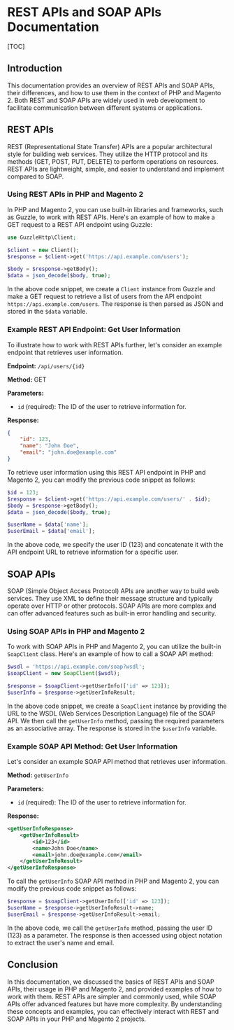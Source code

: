 # REST APIs and SOAP APIs Documentation

[TOC]

## Introduction

This documentation provides an overview of REST APIs and SOAP APIs, their differences, and how to use them in the
context of PHP and Magento 2. Both REST and SOAP APIs are widely used in web development to facilitate communication
between different systems or applications.

## REST APIs

REST (Representational State Transfer) APIs are a popular architectural style for building web services. They utilize
the HTTP protocol and its methods (GET, POST, PUT, DELETE) to perform operations on resources. REST APIs are
lightweight, simple, and easier to understand and implement compared to SOAP.

### Using REST APIs in PHP and Magento 2

In PHP and Magento 2, you can use built-in libraries and frameworks, such as Guzzle, to work with REST APIs. Here's an
example of how to make a GET request to a REST API endpoint using Guzzle:

```php
use GuzzleHttp\Client;

$client = new Client();
$response = $client->get('https://api.example.com/users');

$body = $response->getBody();
$data = json_decode($body, true);
```

In the above code snippet, we create a `Client` instance from Guzzle and make a GET request to retrieve a list of users
from the API endpoint `https://api.example.com/users`. The response is then parsed as JSON and stored in the `$data`
variable.

### Example REST API Endpoint: Get User Information

To illustrate how to work with REST APIs further, let's consider an example endpoint that retrieves user information.

**Endpoint:** `/api/users/{id}`

**Method:** GET

**Parameters:**

- `id` (required): The ID of the user to retrieve information for.

**Response:**

```json
{
    "id": 123,
    "name": "John Doe",
    "email": "john.doe@example.com"
}
```

To retrieve user information using this REST API endpoint in PHP and Magento 2, you can modify the previous code snippet
as follows:

```php
$id = 123;
$response = $client->get('https://api.example.com/users/' . $id);
$body = $response->getBody();
$data = json_decode($body, true);

$userName = $data['name'];
$userEmail = $data['email'];
```

In the above code, we specify the user ID (123) and concatenate it with the API endpoint URL to retrieve information for
a specific user.

## SOAP APIs

SOAP (Simple Object Access Protocol) APIs are another way to build web services. They use XML to define their message
structure and typically operate over HTTP or other protocols. SOAP APIs are more complex and can offer advanced features
such as built-in error handling and security.

### Using SOAP APIs in PHP and Magento 2

To work with SOAP APIs in PHP and Magento 2, you can utilize the built-in `SoapClient` class. Here's an example of how
to call a SOAP API method:

```php
$wsdl = 'https://api.example.com/soap?wsdl';
$soapClient = new SoapClient($wsdl);

$response = $soapClient->getUserInfo(['id' => 123]);
$userInfo = $response->getUserInfoResult;
```

In the above code snippet, we create a `SoapClient` instance by providing the URL to the WSDL (Web Services Description
Language) file of the SOAP API. We then call the `getUserInfo` method, passing the required parameters as an associative
array. The response is stored in the `$userInfo` variable.

### Example SOAP API Method: Get User Information

Let's consider an example SOAP API method that retrieves user information.

**Method:** `getUserInfo`

**Parameters:**

- `id` (required): The ID of the user to retrieve information for.

**Response:**

```xml
<getUserInfoResponse>
    <getUserInfoResult>
        <id>123</id>
        <name>John Doe</name>
        <email>john.doe@example.com</email>
    </getUserInfoResult>
</getUserInfoResponse>
```

To call the `getUserInfo` SOAP API method in PHP and Magento 2, you can modify the previous code snippet as follows:

```php
$response = $soapClient->getUserInfo(['id' => 123]);
$userName = $response->getUserInfoResult->name;
$userEmail = $response->getUserInfoResult->email;
```

In the above code, we call the `getUserInfo` method, passing the user ID (123) as a parameter. The response is then
accessed using object notation to extract the user's name and email.

## Conclusion

In this documentation, we discussed the basics of REST APIs and SOAP APIs, their usage in PHP and Magento 2, and
provided examples of how to work with them. REST APIs are simpler and commonly used, while SOAP APIs offer advanced
features but have more complexity. By understanding these concepts and examples, you can effectively interact with REST
and SOAP APIs in your PHP and Magento 2 projects.
